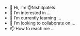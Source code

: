 - 👋 Hi, I’m @Nishitpatels
- 👀 I’m interested in ...
- 🌱 I’m currently learning ...
- 💞️ I’m looking to collaborate on ...
- 📫 How to reach me ...

<!---
Nishitpatels/Nishitpatels is a ✨ special ✨ repository because its `README.md` (this file) appears on your GitHub profile.
You can click the Preview link to take a look at your changes.
--->
